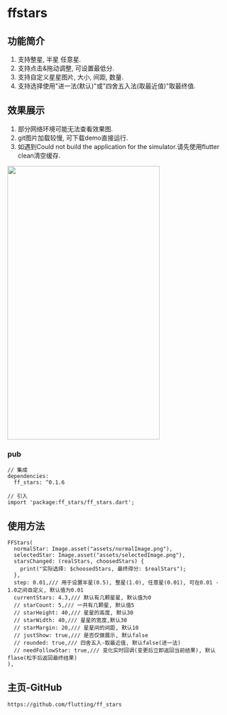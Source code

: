 # ffstars

## 功能简介
1. 支持整星, 半星 任意星.
2. 支持点击&拖动调整, 可设置最低分.
3. 支持自定义星星图片, 大小, 间距, 数量.
4. 支持选择使用"进一法(默认)"或"四舍五入法(取最近值)"取最终值.

## 效果展示
1. 部分网络环境可能无法查看效果图.
2. git图片加载较慢, 可下载demo直接运行.
3. 如遇到Could not build the application for the simulator.请先使用flutter clean清空缓存.
<img src="https://github.com/flutting/ff_source/blob/main/ff_stars/ff_stars.gif" width="343" height="617">

### pub
```
// 集成
dependencies:
  ff_stars: ^0.1.6

// 引入
import 'package:ff_stars/ff_stars.dart';
```

## 使用方法
```
FFStars(
  normalStar: Image.asset("assets/normalImage.png"),
  selectedStar: Image.asset("assets/selectedImage.png"),
  starsChanged: (realStars, choosedStars) {
    print("实际选择: $choosedStars, 最终得分: $realStars");
  },
  step: 0.01,/// 用于设置半星(0.5), 整星(1.0), 任意星(0.01), 可在0.01 - 1.0之间自定义, 默认值为0.01
  currentStars: 4.3,/// 默认有几颗星星, 默认值为0
  // starCount: 5,/// 一共有几颗星, 默认值5
  // starHeight: 40,/// 星星的高度, 默认30
  // starWidth: 40,/// 星星的宽度,默认30
  // starMargin: 20,/// 星星间的间距, 默认10
  // justShow: true,/// 是否仅做展示, 默认false
  // rounded: true,/// 四舍五入-取最近值, 默认false(进一法)
  // needFollowStar: true,/// 变化实时回调(变更后立即返回当前结果), 默认flase(松手后返回最终结果)
),
```

## 主页-GitHub
```
https://github.com/flutting/ff_stars
```